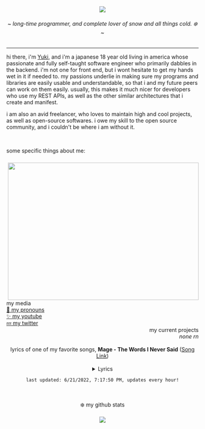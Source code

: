 <div align="center">
	<img src="https://github.com/yukisnow0/yukisnow0/blob/main/wan.png?raw=true" />
	<h6>~ <i>long-time programmer, and complete lover of snow and all things cold. ❄️</i> ~</h6>
	<!-- badges
	<img src="https://visitor-badge.glitch.me/badge?page_id=yukisnow0.yukisnow0" /> -->
</div>

<hr />

hi there, i'm [Yuki](https://github.com/yukisnow0), and i'm a japanese 18 year old living in america whose passionate and fully self-taught software engineer who primarily dabbles in the backend. i'm not one for front end, but i wont hesitate to get my hands wet in it if needed to. my passions underlie in making sure my programs and libraries are easily usable and understandable, so that i and my future peers can work on them easily. usually, this makes it much nicer for developers who use my REST APIs, as well as the other similar architectures that i create and manifest.

i am also an avid freelancer, who loves to maintain high and cool projects, as well as open-source softwares. i owe my skill to the open source community, and i couldn't be where i am without it.

<br />

some specific things about me:
### <img align="right" src="https://i.ytimg.com/vi/_h038UvLsFg/maxresdefault.jpg" width="500" height="360" />
```js
class Yuki extends Programmer {
	age = 18;
	pronouns = "she / her";
	languages = [JavaScript, CSharp, SQL, Lua, Rust, C++, Haskell]; // order from most used to least
	current_projects = [];
	conventions = [snake_case, PascalCase]; // properties & functions, classes
		
	constructor() {
		super("JavaScript"); // programmer constructor takes a main language parameter
		
		// do it if you dare.
		this.pattable = false;
	}
	
	pat() {
		return "*patted Yuki*";
	}
}
```

<div>
	<div align="left">
		my media<br/>
		<a href="https://en.pronouns.page/@yukisnow">💖 my pronouns</a><br/>
		<a href="https://www.youtube.com/channel/UCRr-MhuqjnrhE6ELfxSujJQ">✨ my youtube</a><br/>
		<a href="https://twitter.com/yukisnow0_">💤 my twitter</a>
	</div>
	<div align="right">
		my current projects<br/>
		<i>none rn</i>
	</div>
</div>

<br/>

<div align="center">
	lyrics of one of my favorite songs, <strong>Mage - The Words I Never Said</strong> (<a href="https://www.youtube.com/watch?v=8er4CQCxPRQ">Song Link</a>)<br /><br />
	<details><summary>Lyrics</summary>
	<pre style="max-height: 250px; overflow: auto;">
Always in a rush<br />
Never stay on the phone long enough<br />
Why am I so self-important?<br />
Said I'd see you soon<br />
That was, oh, maybe a year ago<br />
Didn't know time was of the essence<br />
<br />
So many questions<br />
But I'm talking to myself<br />
I know that you can't hear me anymore<br />
Not anymore<br />
So much to tell you<br />
And most of all goodbye<br />
But I know that you can't hear me any more<br />
<br />
It's so loud inside my head<br />
With words that I should have said<br />
As I drown in my regrets<br />
I can't take back the words I never said<br />
I never said<br />
I can't take back the words I never said<br />
I never said<br />
I can't take back the words I never said<br />
<br />
It's so loud inside my head<br />
With words that I should have said<br />
As I drown in my regrets<br />
I can't take back the words I never said<br />
<br />
Always talking shit<br />
Took your advice and did the opposite<br />
Just being young and stupid<br />
I haven't been all that you could've hoped for<br />
But if you'd held on a little longer<br />
You'd have had more reasons to be proud<br />
<br />
So many questions<br />
But I'm talking to myself<br />
I know that you can't hear me any more<br />
Not anymore<br />
So much to tell you<br />
And most of all goodbye<br />
But I know that you can't hear me any more<br />
<br />
It's so loud inside my head<br />
With words that I should have said<br />
And as I drown in my regrets<br />
I can't take back the words<br />
<br />
The longer I stand here<br />
The louder the silence<br />
I know that you're gone but sometimes I swear that I hear<br />
Your voice when the wind blows<br />
So I talk to the shadows<br />
Hoping you might be listening 'cause I want you to know<br />
<br />
It's so loud inside my head<br />
With words that I should have said<br />
And as I drown in my regrets<br />
I can't take back the words I never said<br />
I never said<br />
I can't take back the words I never said<br />
I never said<br />
I can't take back the words I never said 
	</pre></details>

	last updated: 6/21/2022, 7:17:50 PM, updates every hour!
</div>


<br />
<br />

<div align="center">
	❄️ my github stats
	<br />
	<br />
	<img src="https://github-readme-stats.vercel.app/api?username=yukisnow0&theme=tokyonight">
</div>
